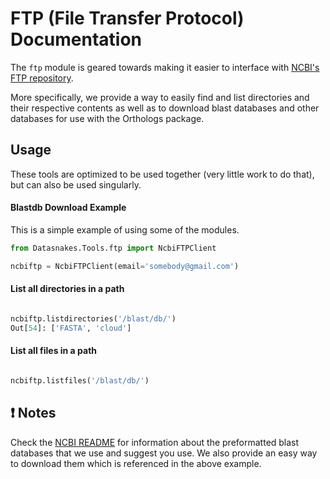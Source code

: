 FTP (File Transfer Protocol) Documentation
=============================================
The `ftp` module is geared towards making it easier to interface with [NCBI's
FTP repository](ftp://ftp.ncbi.nlm.nih.gov).

More specifically, we provide a way to easily find and list directories and their
respective contents as well as to download blast databases and other databases
for use with the Orthologs package.

Usage
-----
These tools are optimized to be used together (very little work to do that), but can also be used singularly.


#### Blastdb Download Example

This is a simple example of using some of the modules.

``` python
from Datasnakes.Tools.ftp import NcbiFTPClient

ncbiftp = NcbiFTPClient(email='somebody@gmail.com')

```

#### List all directories in a path
```python

ncbiftp.listdirectories('/blast/db/')
Out[54]: ['FASTA', 'cloud']
```

#### List all files in a path
```python

ncbiftp.listfiles('/blast/db/')
```

:exclamation: Notes
-------------------
Check the [NCBI README](NCBIREADME.md) for information about the preformatted blast databases that we use
and suggest you use. We also provide an easy way to download them which is referenced in the above example.
